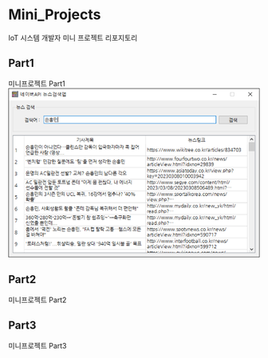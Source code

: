 # Mini_Projects
IoT 시스템 개발자 미니 프로젝트 리포지토리

## Part1
미니프로젝트 Part1
![](https://github.com/llsuzn/Mini_Projects/blob/main/images/naver_news.png?raw=true)

## Part2
미니프로젝트 Part2

## Part3
미니프로젝트 Part3
